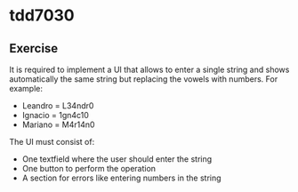 # tdd7030

## Exercise

It is required to implement a UI that allows to enter a single string and shows automatically the same string but replacing the vowels with numbers. For example:

- Leandro = L34ndr0
- Ignacio = 1gn4c10
- Mariano = M4r14n0

The UI must consist of:

- One textfield where the user should enter the string
- One button to perform the operation
- A section for errors like entering numbers in the string
